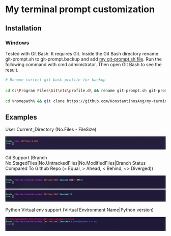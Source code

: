 # My terminal prompt customization

## Installation

### Windows

Tested with Git Bash. It requires Git. Inside the Git Bash directory rename git-prompt.sh to git-prompt.backup and add [my git-prompt.sh file](git-prompt.sh). Run the following command with cmd administrator. Then open Git Bash to see the result.

```bash
# Rename currect git bash profile for backup

cd C:\Program Files\Git\etc\profile.d\ && rename git-prompt.sh git-prompt.backup

cd %homepath% && git clone https://github.com/KonstantinosAng/my-terminal-prompt && cd my-terminal-prompt && copy git-prompt.sh "C:\Program Files\Git\etc\profile.d\"

```

## Examples

<p align='center'>
  <p> User Current_Directory (No.Files - FileSize) </p>
  <img src="./img/img1.png"/>
  <p> Git Support (Branch No.StagedFiles|No.UntrackedFiles|No.ModifiedFiles|Branch Status Compared To Github Repo (= Equal, > Ahead, < Behind, <> Diverged)) </p>
  <img src="./img/img2.png"/>
  <img src="./img/img3.png"/>
  <p> Python Virtual env support (Virtual Environment Name|Python version) </p>
  <img src="./img/img4.png"/>
</p>
